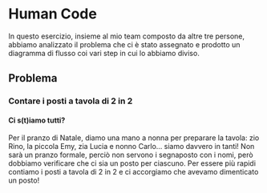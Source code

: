 # Human Code 

In questo esercizio, insieme al mio team composto da altre tre persone, abbiamo analizzato il problema che ci è stato assegnato e prodotto un diagramma di flusso coi vari step in cui lo abbiamo diviso.

## Problema

### Contare i posti a tavola di 2 in 2

#### Ci s(t)iamo tutti?

Per il pranzo di Natale, diamo una mano a nonna per preparare la tavola: zio Rino, la piccola Emy, zia Lucia e nonno Carlo… siamo davvero in tanti!
Non sarà un pranzo formale, perciò non servono i segnaposto con i nomi, però dobbiamo verificare che ci sia un posto per ciascuno. Per essere più rapidi contiamo i posti a tavola di 2 in 2 e ci accorgiamo che avevamo dimenticato un posto!

